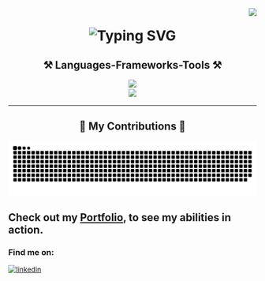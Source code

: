 <img align="right" src="https://visitor-badge.laobi.icu/badge?page_id=LakottaMa.LakottaMa" />
<h1 align="center">
    <img src="https://readme-typing-svg.herokuapp.com?font=Fira+Code&weight=700&size=36&duration=3000&pause=2000&color=78DDF7&center=true&vCenter=true&random=false&width=1500&height=100&lines=Hi+There!+I%C2%B4m+Marcel+Lakotta+%F0%9F%91%8B;A+passionate+Frontend+Developer+from+Dahlen%2C+Sachsen%2C+Germany+%F0%9F%87%A9%F0%9F%87%AA" alt="Typing SVG" />
<h2 align="center">⚒️ Languages-Frameworks-Tools ⚒️</h2>
<div align="center">
    <img src="https://skillicons.dev/icons?i=html,css,sass,javascript,typescript" /><br>
    <img src="https://skillicons.dev/icons?i=angular,firebase,github,git,vscode" /><br>
</div>
<hr/>
<div align="center">
  <h2>🐍 My Contributions 🐍</h2>
  <img alt="snake eating my contributions" src="https://raw.githubusercontent.com/LakottaMa/LakottaMa/output/github-contribution-grid-snake.svg" />  
  <br/>
</div>

## Check out my <a href="https://marcel-lakotta.de/">Portfolio</a>, to see my abilities in action.

<h3>Find me on:</h3>
  <a href="https://www.linkedin.com/in/marcel-lakotta/"><img alt="linkedin" src="https://img.shields.io/badge/linkedin-%230077B5.svg?style=for-the-badge&logo=linkedin&logoColor=white" /></a>
